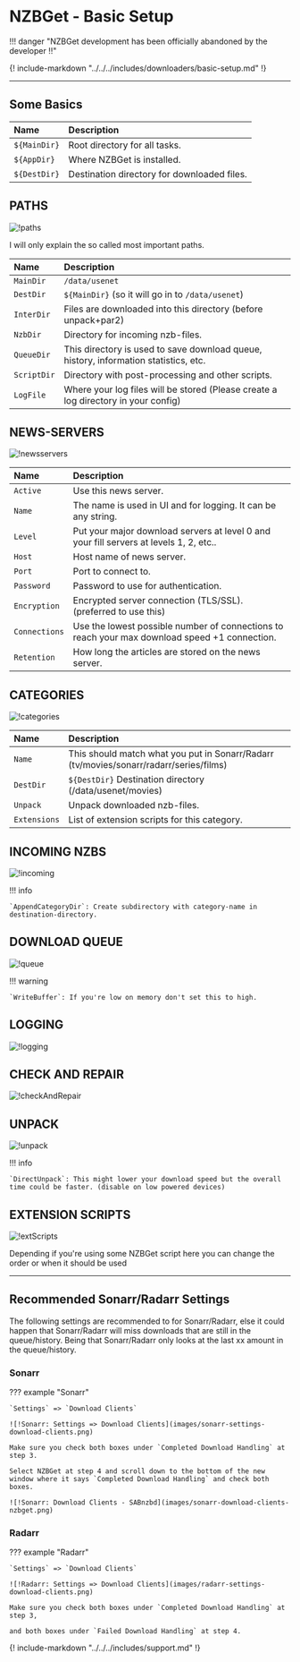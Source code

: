 # NZBGet - Basic Setup

!!! danger "NZBGet development has been officially abandoned by the developer :bangbang:"

{! include-markdown "../../../includes/downloaders/basic-setup.md" !}

---

## Some Basics

| Name         | Description                                 |
| :----------- | :------------------------------------------ |
| `${MainDir}` | Root directory for all tasks.               |
| `${AppDir}`  | Where NZBGet is installed.                  |
| `${DestDir}` | Destination directory for downloaded files. |

## PATHS

![!paths](images/paths.png)

I will only explain the so called most important paths.

| Name        | Description                                                                          |
| :---------- | :----------------------------------------------------------------------------------- |
| `MainDir`   | `/data/usenet`                                                                       |
| `DestDir`   | `${MainDir}` (so it will go in to `/data/usenet`)                                    |
| `InterDir`  | Files are downloaded into this directory (before unpack+par2)                        |
| `NzbDir`    | Directory for incoming nzb-files.                                                    |
| `QueueDir`  | This directory is used to save download queue, history, information statistics, etc. |
| `ScriptDir` | Directory with post-processing and other scripts.                                    |
| `LogFile`   | Where your log files will be stored (Please create a log directory in your config)   |

## NEWS-SERVERS

![!newsservers](images/newsservers.png)

| Name          | Description                                                                                   |
| :------------ | :-------------------------------------------------------------------------------------------- |
| `Active`      | Use this news server.                                                                         |
| `Name`        | The name is used in UI and for logging. It can be any string.                                 |
| `Level`       | Put your major download servers at level 0 and your fill servers at levels 1, 2, etc..        |
| `Host`        | Host name of news server.                                                                     |
| `Port`        | Port to connect to.                                                                           |
| `Password`    | Password to use for authentication.                                                           |
| `Encryption`  | Encrypted server connection (TLS/SSL). (preferred to use this)                                |
| `Connections` | Use the lowest possible number of connections to reach your max download speed +1 connection. |
| `Retention`   | How long the articles are stored on the news server.                                          |

## CATEGORIES

![!categories](images/categories.png)

| Name         | Description                                                                            |
| :----------- | :------------------------------------------------------------------------------------- |
| `Name`       | This should match what you put in Sonarr/Radarr (tv/movies/sonarr/radarr/series/films) |
| `DestDir`    | `${DestDir}` Destination directory (/data/usenet/movies)                               |
| `Unpack`     | Unpack downloaded nzb-files.                                                           |
| `Extensions` | List of extension scripts for this category.                                           |

## INCOMING NZBS

![!incoming](images/incoming.png)

!!! info

    `AppendCategoryDir`: Create subdirectory with category-name in destination-directory.

## DOWNLOAD QUEUE

![!queue](images/queue.png)

!!! warning

    `WriteBuffer`: If you're low on memory don't set this to high.

## LOGGING

![!logging](images/logging.png)

## CHECK AND REPAIR

![!checkAndRepair](images/checkAndRepair.png)

## UNPACK

![!unpack](images/unpack.png)

!!! info

    `DirectUnpack`: This might lower your download speed but the overall time could be faster. (disable on low powered devices)

## EXTENSION SCRIPTS

![!extScripts](images/extScripts.png)

Depending if you're using some NZBGet script here you can change the order or when it should be used

---

## Recommended Sonarr/Radarr Settings

The following settings are recommended to for Sonarr/Radarr, else it could happen that Sonarr/Radarr will miss downloads that are still in the queue/history.
Being that Sonarr/Radarr only looks at the last xx amount in the queue/history.

### Sonarr

??? example "Sonarr"

    `Settings` => `Download Clients`

    ![!Sonarr: Settings => Download Clients](images/sonarr-settings-download-clients.png)

    Make sure you check both boxes under `Completed Download Handling` at step 3.

    Select NZBGet at step 4 and scroll down to the bottom of the new window where it says `Completed Download Handling` and check both boxes.

    ![!Sonarr: Download Clients - SABnzbd](images/sonarr-download-clients-nzbget.png)

### Radarr

??? example "Radarr"

    `Settings` => `Download Clients`

    ![!Radarr: Settings => Download Clients](images/radarr-settings-download-clients.png)

    Make sure you check both boxes under `Completed Download Handling` at step 3,

    and both boxes under `Failed Download Handling` at step 4.

{! include-markdown "../../../includes/support.md" !}
